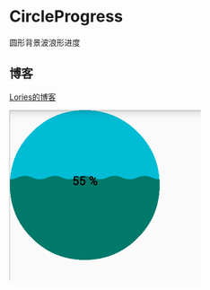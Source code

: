 # CircleProgress
圆形背景波浪形进度

## 博客
[Lories的博客](https://zouxiaobang.github.io)

![效果图](https://github.com/zouxiaobang/CircleProgress/raw/master/CircleProgress.png)